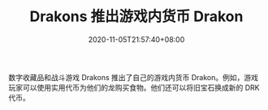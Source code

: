 ﻿---
title: "Drakons 推出游戏内货币 Drakon"
date: 2020-11-05T21:57:40+08:00
lastmod: 2020-11-05T16:45:40+08:00
draft: false
authors: ["Lizzie"]
description: "数字收藏品和战斗游戏 Drakons 推出了自己的游戏内货币 Drakon。例如，游戏玩家可以使用实用代币为他们的龙购买食物。他们还可以将旧宝石换成新的 DRK 代币。"
featuredImage: "drakons-introduces-in-game-currency-drakoin.png"
tags: ["Strategy Game","策略游戏","Play to Earn"]
categories: ["news"]
news: ["策略游戏"]
weight: 
lightgallery: true
pinned: false
recommend: false
recommend1: false
---

数字收藏品和战斗游戏 Drakons 推出了自己的游戏内货币 Drakon。例如，游戏玩家可以使用实用代币为他们的龙购买食物。他们还可以将旧宝石换成新的 DRK 代币。

<!--more-->

